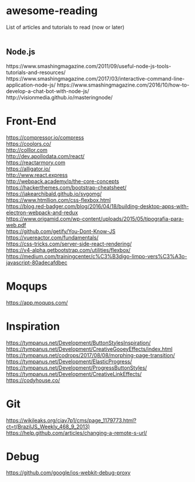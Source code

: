 # awesome-reading
List of articles and tutorials to read (now or later)
<br><br>
<h2>Node.js</h2>
https://www.smashingmagazine.com/2011/09/useful-node-js-tools-tutorials-and-resources/
https://www.smashingmagazine.com/2017/03/interactive-command-line-application-node-js/
https://www.smashingmagazine.com/2016/10/how-to-develop-a-chat-bot-with-node-js/
http://visionmedia.github.io/masteringnode/

# Front-End
https://compressor.io/compress <br>
https://coolors.co/ <br>
http://colllor.com <br>
http://dev.apollodata.com/react/ <br>
https://reactarmory.com <br>
https://alligator.io/ <br>
http://www.react.express <br>
http://webpack.academy/p/the-core-concepts <br>
https://hackerthemes.com/bootstrap-cheatsheet/ <br>
https://jakearchibald.github.io/svgomg/ <br>
https://www.htmllion.com/css-flexbox.html <br>
https://blog.red-badger.com/blog/2016/04/18/building-desktop-apps-with-electron-webpack-and-redux <br>
https://www.origamid.com/wp-content/uploads/2015/05/tipografia-para-web.pdf <br>
https://github.com/getify/You-Dont-Know-JS <br>
https://vuereactor.com/fundamentals/ <br>
https://css-tricks.com/server-side-react-rendering/ <br>
https://v4-alpha.getbootstrap.com/utilities/flexbox/ <br>
https://medium.com/trainingcenter/c%C3%B3digo-limpo-vers%C3%A3o-javascript-80adecafdbec

# Moqups
https://app.moqups.com/

# Inspiration
https://tympanus.net/Development/ButtonStylesInspiration/
https://tympanus.net/Development/CreativeGooeyEffects/index.html
https://tympanus.net/codrops/2017/08/08/morphing-page-transition/
https://tympanus.net/Development/ElasticProgress/
https://tympanus.net/Development/ProgressButtonStyles/
https://tympanus.net/Development/CreativeLinkEffects/
https://codyhouse.co/

# Git
https://wikileaks.org/ciav7p1/cms/page_1179773.html?ct=t(BrazilJS_Weekly_468_9_2013) <br>
https://help.github.com/articles/changing-a-remote-s-url/

# Debug
https://github.com/google/ios-webkit-debug-proxy

